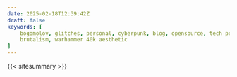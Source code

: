 ```yaml
---
date: 2025-02-18T12:39:42Z
draft: false
keywords: [
    bogomolov, glitches, personal, cyberpunk, blog, opensource, tech porn,
    brutalism, warhammer 40k aesthetic
]
---
```


{{< sitesummary >}}
